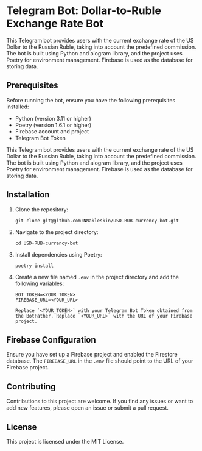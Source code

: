 
# Telegram Bot: Dollar-to-Ruble Exchange Rate Bot

This Telegram bot provides users with the current exchange rate of the US Dollar to the Russian Ruble, taking into account the predefined commission. The bot is built using Python and aiogram library, and the project uses Poetry for environment management. Firebase is used as the database for storing data.

## Prerequisites

Before running the bot, ensure you have the following prerequisites installed:

- Python (version 3.11 or higher)
- Poetry (version 1.6.1 or higher)
- Firebase account and project
- Telegram Bot Token

This Telegram bot provides users with the current exchange rate of the US Dollar to the Russian Ruble, taking into account the predefined commission. The bot is built using Python and aiogram library, and the project uses Poetry for environment management. Firebase is used as the database for storing data.


## Installation

1. Clone the repository:

   ````shell
   git clone git@github.com:NNakleskin/USD-RUB-currency-bot.git

   ````
2. Navigate to the project directory:

   ````shell
   cd USD-RUB-currency-bot

   ````
3. Install dependencies using Poetry:

   ````shell
   poetry install

   ````
4. Create a new file named `.env` in the project directory and add the following variables:

   ````plaintext
   BOT_TOKEN=<YOUR_TOKEN>
   FIREBASE_URL=<YOUR_URL>

   Replace `<YOUR_TOKEN>` with your Telegram Bot Token obtained from the BotFather. Replace `<YOUR_URL>` with the URL of your Firebase project.

   ````


## Firebase Configuration

Ensure you have set up a Firebase project and enabled the Firestore database. The `FIREBASE_URL` in the `.env` file should point to the URL of your Firebase project.

## Contributing

Contributions to this project are welcome. If you find any issues or want to add new features, please open an issue or submit a pull request.

## License

This project is licensed under the MIT License.
